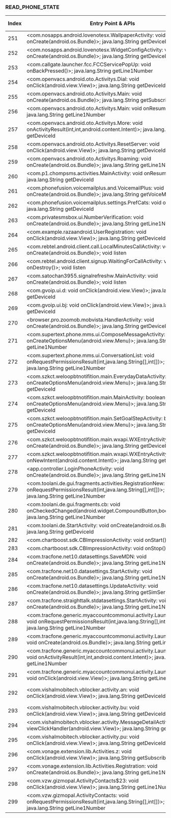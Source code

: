 ### READ_PHONE_STATE
| Index | Entry Point & APIs | Screen shot | Resource id | Label |
| ------------- | ------------- | ------------- |-------------|-------------|
| 251 | <com.nosapps.android.lovenotesx.WallpaperActivity: void onCreate(android.os.Bundle)>; java.lang.String getDeviceId | ![](D:\COSMOS\output\py\Play_win8\Communication\com.nosapps.android.lovenotesx\com.nosapps.android.lovenotesx.WallpaperActivity.png) |  | |
| 252 | <com.nosapps.android.lovenotesx.WidgetConfigActivity: void onCreate(android.os.Bundle)>; java.lang.String getDeviceId | ![](D:\COSMOS\output\py\Play_win8\Communication\com.nosapps.android.lovenotesx\com.nosapps.android.lovenotesx.WidgetConfigActivity.png) |  | |
| 253 | <com.callgate.launcher.fcc.FCCServicePopUp: void onBackPressed()>; java.lang.String getLine1Number | ![](D:\COSMOS\output\py\Play_win8\Communication\com.openvacs.android.oto\com.callgate.launcher.fcc.FCCServicePopUp.png) |  | |
| 254 | <com.openvacs.android.oto.Activitys.Dial: void onClick(android.view.View)>; java.lang.String getDeviceId | ![](D:\COSMOS\output\py\Play_win8\Communication\com.openvacs.android.oto\com.openvacs.android.oto.Activitys.Dial.png) |  | T |
| 255 | <com.openvacs.android.oto.Activitys.Main: void onCreate(android.os.Bundle)>; java.lang.String getSubscriberId | ![](D:\COSMOS\output\py\Play_win8\Communication\com.openvacs.android.oto\com.openvacs.android.oto.Activitys.Main.png) |  | D |
| 256 | <com.openvacs.android.oto.Activitys.Main: void onResume()>; java.lang.String getLine1Number | ![](D:\COSMOS\output\py\Play_win8\Communication\com.openvacs.android.oto\com.openvacs.android.oto.Activitys.Main.png) |  | D |
| 257 | <com.openvacs.android.oto.Activitys.More: void onActivityResult(int,int,android.content.Intent)>; java.lang.String getDeviceId | ![](D:\COSMOS\output\py\Play_win8\Communication\com.openvacs.android.oto\com.openvacs.android.oto.Activitys.More.png) |  | |
| 258 | <com.openvacs.android.oto.Activitys.ResetServer: void onClick(android.view.View)>; java.lang.String getDeviceId | ![](D:\COSMOS\output\py\Play_win8\Communication\com.openvacs.android.oto\com.openvacs.android.oto.Activitys.ResetServer.png) |  | T |
| 259 | <com.openvacs.android.oto.Activitys.Roaming: void onCreate(android.os.Bundle)>; java.lang.String getLine1Number | ![](D:\COSMOS\output\py\Play_win8\Communication\com.openvacs.android.oto\com.openvacs.android.oto.Activitys.Roaming.png) |  | |
| 260 | <com.p1.chompsms.activities.MainActivity: void onResume()>; java.lang.String getDeviceId | ![](D:\COSMOS\output\py\Play_win8\Communication\com.p1.chompsms\com.p1.chompsms.activities.MainActivity.png) |  | T |
| 261 | <com.phonefusion.voicemailplus.and.VoicemailPlus: void onCreate(android.os.Bundle)>; java.lang.String getVoiceMailNumber | ![](D:\COSMOS\output\py\Play_win8\Communication\com.phonefusion.voicemailplus.and\com.phonefusion.voicemailplus.and.VoicemailPlus.png) |  | T |
| 262 | <com.phonefusion.voicemailplus.settings.PrefCats: void onStop()>; java.lang.String getDeviceId | ![](D:\COSMOS\output\py\Play_win8\Communication\com.phonefusion.voicemailplus.and\com.phonefusion.voicemailplus.settings.PrefCats.png) |  | T |
| 263 | <com.privatesmsbox.ui.NumberVerification: void onCreate(android.os.Bundle)>; java.lang.String getLine1Number | ![](D:\COSMOS\output\py\Play_win8\Communication\com.privatesmsbox\com.privatesmsbox.ui.NumberVerification.png) |  | |
| 264 | <com.example.razaandroid.UserRegistration: void onClick(android.view.View)>; java.lang.String getDeviceId | ![](D:\COSMOS\output\py\Play_win8\Communication\com.razacomm.main\com.example.razaandroid.UserRegistration.png) |  | |
| 265 | <com.rebtel.android.client.call.LocalMinutesCallActivity: void onCreate(android.os.Bundle)>; void listen | ![](D:\COSMOS\output\py\Play_win8\Communication\com.rebtel.android\com.rebtel.android.client.call.LocalMinutesCallActivity.png) |  | T |
| 266 | <com.rebtel.android.client.signup.WaitingForCallActivity: void onDestroy()>; void listen | ![](D:\COSMOS\output\py\Play_win8\Communication\com.rebtel.android\com.rebtel.android.client.signup.WaitingForCallActivity.png) |  | T |
| 267 | <com.satochan3955.signalrefreshw.MainActivity: void onCreate(android.os.Bundle)>; void listen | ![](D:\COSMOS\output\py\Play_win8\Communication\com.satochan3955.signalrefreshw\com.satochan3955.signalrefreshw.MainActivity.png) |  | |
| 268 | <com.gvoip.ui.d: void onClick(android.view.View)>; java.lang.String getDeviceId | ![](D:\COSMOS\output\py\Play_win8\Communication\com.snrblabs.grooveip\com.gvoip.ui.AccountCreationActivity.png) |  | |
| 269 | <com.gvoip.ui.bj: void onClick(android.view.View)>; java.lang.String getDeviceId | ![](D:\COSMOS\output\py\Play_win8\Communication\com.snrblabs.grooveip\com.gvoip.ui.GrooVeIPLoginActivity.png) |  | |
| 270 | <browser.pro.zoomob.mobvista.HandlerActivity: void onCreate(android.os.Bundle)>; java.lang.String getDeviceId | ![](D:\COSMOS\output\py\Play_win8\Communication\com.speedupbrowser4g5g\browser.pro.zoomob.mobvista.HandlerActivity.png) |  | D |
| 271 | <com.supertext.phone.mms.ui.ComposeMessageActivity: boolean onCreateOptionsMenu(android.view.Menu)>; java.lang.String getLine1Number | ![](D:\COSMOS\output\py\Play_win8\Communication\com.supertext.phone\com.supertext.phone.mms.ui.ComposeMessageActivity.png) |  | T |
| 272 | <com.supertext.phone.mms.ui.ConversationList: void onRequestPermissionsResult(int,java.lang.String[],int[])>; java.lang.String getLine1Number | ![](D:\COSMOS\output\py\Play_win8\Communication\com.supertext.phone\com.supertext.phone.mms.ui.ConversationList.png) |  | T |
| 273 | <com.szkct.weloopbtnotifition.main.EverydayDataActivity: boolean onCreateOptionsMenu(android.view.Menu)>; java.lang.String getDeviceId | ![](D:\COSMOS\output\py\Play_win8\Communication\com.szkct.weloopbtnotifition.main\com.szkct.weloopbtnotifition.main.EverydayDataActivity.png) |  | D |
| 274 | <com.szkct.weloopbtnotifition.main.MainActivity: boolean onCreateOptionsMenu(android.view.Menu)>; java.lang.String getDeviceId | ![](D:\COSMOS\output\py\Play_win8\Communication\com.szkct.weloopbtnotifition.main\com.szkct.weloopbtnotifition.main.MainActivity.png) |  | D |
| 275 | <com.szkct.weloopbtnotifition.main.SetGoalStepActivity: boolean onCreateOptionsMenu(android.view.Menu)>; java.lang.String getDeviceId | ![](D:\COSMOS\output\py\Play_win8\Communication\com.szkct.weloopbtnotifition.main\com.szkct.weloopbtnotifition.main.SetGoalStepActivity.png) |  | D |
| 276 | <com.szkct.weloopbtnotifition.main.wxapi.WXEntryActivity: void onCreate(android.os.Bundle)>; java.lang.String getDeviceId | ![](D:\COSMOS\output\py\Play_win8\Communication\com.szkct.weloopbtnotifition.main\com.szkct.weloopbtnotifition.main.wxapi.WXEntryActivity.png) |  | D |
| 277 | <com.szkct.weloopbtnotifition.main.wxapi.WXEntryActivity: void onNewIntent(android.content.Intent)>; java.lang.String getDeviceId | ![](D:\COSMOS\output\py\Play_win8\Communication\com.szkct.weloopbtnotifition.main\com.szkct.weloopbtnotifition.main.wxapi.WXEntryActivity.png) |  | D |
| 278 | <app.controller.LoginPhoneActivity: void onCreate(android.os.Bundle)>; java.lang.String getLine1Number | ![](D:\COSMOS\output\py\Play_win8\Communication\com.telenordigital.contacts\app.controller.LoginPhoneActivity.png) |  | T |
| 279 | <com.toolani.de.gui.fragments.activities.RegistrationNew: void onRequestPermissionsResult(int,java.lang.String[],int[])>; java.lang.String getLine1Number | ![](D:\COSMOS\output\py\Play_win8\Communication\com.toolani.de\com.toolani.de.gui.fragments.activities.RegistrationNew.png) |  | |
| 280 | <com.toolani.de.gui.fragments.cb: void onCheckedChanged(android.widget.CompoundButton,boolean)>; java.lang.String getLine1Number | ![](D:\COSMOS\output\py\Play_win8\Communication\com.toolani.de\com.toolani.de.gui.fragments.activities.Settings.png) |  | |
| 281 | <com.toolani.de.StartActivity: void onCreate(android.os.Bundle)>; java.lang.String getDeviceId | ![](D:\COSMOS\output\py\Play_win8\Communication\com.toolani.de\com.toolani.de.StartActivity.png) |  | |
| 282 | <com.chartboost.sdk.CBImpressionActivity: void onStart()>; void listen | ![](D:\COSMOS\output\py\Play_win8\Communication\com.tppm.cute.owl.emoji.keyboard\com.chartboost.sdk.CBImpressionActivity.png) |  | |
| 283 | <com.chartboost.sdk.CBImpressionActivity: void onStop()>; void listen | ![](D:\COSMOS\output\py\Play_win8\Communication\com.tppm.cute.owl.emoji.keyboard\com.chartboost.sdk.CBImpressionActivity.png) |  | |
| 284 | <com.tracfone.net10.datasettings.SaveMDN: void onCreate(android.os.Bundle)>; java.lang.String getLine1Number | ![](D:\COSMOS\output\py\Play_win8\Communication\com.tracfone.net10.datasettings\com.tracfone.net10.datasettings.SaveMDN.png) |  | |
| 285 | <com.tracfone.net10.datasettings.StartActivity: void onCreate(android.os.Bundle)>; java.lang.String getLine1Number | ![](D:\COSMOS\output\py\Play_win8\Communication\com.tracfone.net10.datasettings\com.tracfone.net10.datasettings.StartActivity.png) |  | |
| 286 | <com.tracfone.net10.datasettings.UpdateActivity: void onCreate(android.os.Bundle)>; java.lang.String getSimSerialNumber | ![](D:\COSMOS\output\py\Play_win8\Communication\com.tracfone.net10.datasettings\com.tracfone.net10.datasettings.UpdateActivity.png) |  | |
| 287 | <com.tracfone.straighttalk.stdatasettings.StartActivity: void onCreate(android.os.Bundle)>; java.lang.String getLine1Number | ![](D:\COSMOS\output\py\Play_win8\Communication\com.tracfone.straighttalk.stdatasettings\com.tracfone.straighttalk.stdatasettings.StartActivity.png) |  | |
| 288 | <com.tracfone.generic.myaccountcommonui.activity.LaunchActivity: void onRequestPermissionsResult(int,java.lang.String[],int[])>; java.lang.String getLine1Number | ![](D:\COSMOS\output\py\Play_win8\Communication\com.tracfone.total.myaccount\com.tracfone.generic.myaccountcommonui.activity.LaunchActivity.png) |  | |
| 289 | <com.tracfone.generic.myaccountcommonui.activity.LaunchActivity: void onCreate(android.os.Bundle)>; java.lang.String getLine1Number | ![](D:\COSMOS\output\py\Play_win8\Communication\com.tracfone.total.myaccount\com.tracfone.generic.myaccountcommonui.activity.LaunchActivity.png) |  | |
| 290 | <com.tracfone.generic.myaccountcommonui.activity.LaunchActivity: void onActivityResult(int,int,android.content.Intent)>; java.lang.String getLine1Number | ![](D:\COSMOS\output\py\Play_win8\Communication\com.tracfone.total.myaccount\com.tracfone.generic.myaccountcommonui.activity.LaunchActivity.png) |  | |
| 291 | <com.tracfone.generic.myaccountcommonui.activity.LaunchActivity$1: void onClick(android.view.View)>; java.lang.String getLine1Number | ![](D:\COSMOS\output\py\Play_win8\Communication\com.tracfone.total.myaccount\com.tracfone.generic.myaccountcommonui.activity.LaunchActivity.png) |  | |
| 292 | <com.vishalmobitech.vblocker.activity.an: void onClick(android.view.View)>; java.lang.String getDeviceId | ![](D:\COSMOS\output\py\Play_win8\Communication\com.vishalmobitech.vblocker\com.vishalmobitech.vblocker.activity.CallDetailsActivity.png) | {'2131165426': <sensitive_component.SensitiveComponent.SensitiveView object at 0x0000021457C12DD8>} | D |
| 293 | <com.vishalmobitech.vblocker.activity.bu: void onClick(android.view.View)>; java.lang.String getDeviceId | ![](D:\COSMOS\output\py\Play_win8\Communication\com.vishalmobitech.vblocker\com.vishalmobitech.vblocker.activity.CallerIdActivity.png) |  | D |
| 294 | <com.vishalmobitech.vblocker.activity.MessageDetailActivity: void viewClickHandler(android.view.View)>; java.lang.String getDeviceId | ![](D:\COSMOS\output\py\Play_win8\Communication\com.vishalmobitech.vblocker\com.vishalmobitech.vblocker.activity.MessageDetailActivity.png) |  | D |
| 295 | <com.vishalmobitech.vblocker.activity.pu: void onClick(android.view.View)>; java.lang.String getDeviceId | ![](D:\COSMOS\output\py\Play_win8\Communication\com.vishalmobitech.vblocker\com.vishalmobitech.vblocker.activity.SpamNumbeDetailsActivity.png) |  | D |
| 296 | <com.vonage.extension.lib.Activities.z: void onClick(android.view.View)>; java.lang.String getSubscriberId | ![](D:\COSMOS\output\py\Play_win8\Communication\com.vonage.MobileExtension\com.vonage.extension.lib.Activities.AccountValidation.png) |  | |
| 297 | <com.vonage.extension.lib.Activities.Registration: void onCreate(android.os.Bundle)>; java.lang.String getLine1Number | ![](D:\COSMOS\output\py\Play_win8\Communication\com.vonage.MobileExtension\com.vonage.extension.lib.Activities.Registration.png) |  | |
| 298 | <com.vzw.gizmopal.ActivityContacts$23: void onClick(android.view.View)>; java.lang.String getLine1Number | ![](D:\COSMOS\output\py\Play_win8\Communication\com.vzw.gizmopal\com.vzw.gizmopal.ActivityContacts.png) |  | F |
| 299 | <com.vzw.gizmopal.ActivityContacts: void onRequestPermissionsResult(int,java.lang.String[],int[])>; java.lang.String getLine1Number | ![](D:\COSMOS\output\py\Play_win8\Communication\com.vzw.gizmopal\com.vzw.gizmopal.ActivityContacts.png) |  | F |
